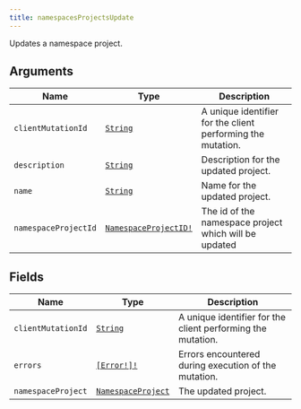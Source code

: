 ```yaml
---
title: namespacesProjectsUpdate
---
```


Updates a namespace project.

## Arguments

| Name | Type | Description |
|------|------|-------------|
| `clientMutationId` | [`String`](../scalar/string.md) | A unique identifier for the client performing the mutation. |
| `description` | [`String`](../scalar/string.md) | Description for the updated project. |
| `name` | [`String`](../scalar/string.md) | Name for the updated project. |
| `namespaceProjectId` | [`NamespaceProjectID!`](../scalar/namespaceprojectid.md) | The id of the namespace project which will be updated |

## Fields

| Name | Type | Description |
|------|------|-------------|
| `clientMutationId` | [`String`](../scalar/string.md) | A unique identifier for the client performing the mutation. |
| `errors` | [`[Error!]!`](../union/error.md) | Errors encountered during execution of the mutation. |
| `namespaceProject` | [`NamespaceProject`](../object/namespaceproject.md) | The updated project. |
